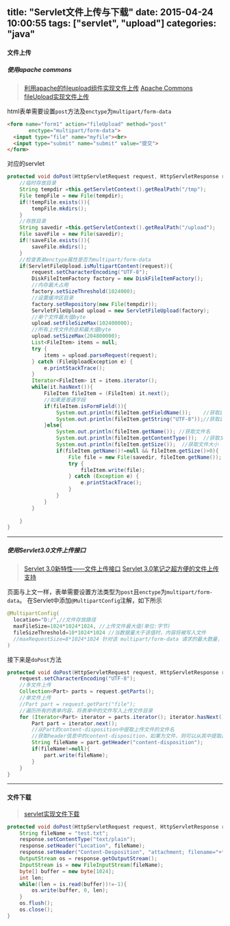 title: "Servlet文件上传与下载"
date: 2015-04-24 10:00:55
tags: ["servlet", "upload"]
categories: "java"
---

#### 文件上传
##### 使用apache commons 

> [利用apache的fileupload组件实现文件上传](http://www.java3z.com/cwbwebhome/article/article5/51047.html)
> [Apache Commons fileUpload实现文件上传](http://zhangjunhd.blog.51cto.com/113473/18331)

html表单需要设置`post`方法及`enctype`为`multipart/form-data`
```html
<form name="form1" action="fileUpload" method="post"
       enctype="multipart/form-data">
  <input type="file" name="myfile"><br>
  <input type="submit" name="submit" value="提交">
</form>
```
对应的servlet
```java
protected void doPost(HttpServletRequest request, HttpServletResponse response) throws ServletException, IOException {
	//临时存放目录
	String tempdir =this.getServletContext().getRealPath("/tmp");
	File tempFile = new File(tempdir);
	if(!tempFile.exists()){
		tempFile.mkdirs();
	}
	//存放目录
    String savedir =this.getServletContext().getRealPath("/upload");
    File saveFile = new File(savedir);
    if(!saveFile.exists()){
    	saveFile.mkdirs();
    }
	//检查表弟enctype属性是否为multipart/form-data
	if(ServletFileUpload.isMultipartContent(request)){
		request.setCharacterEncoding("UTF-8");
		DiskFileItemFactory factory = new DiskFileItemFactory();
		//内存最大占用
		factory.setSizeThreshold(1024000);
		//设置缓冲区目录
		factory.setRepository(new File(tempdir));
		ServletFileUpload upload = new ServletFileUpload(factory);
		//单个文件最大值byte
		upload.setFileSizeMax(102400000);
		//所有上传文件的总和最大值byte
		upload.setSizeMax(204800000);
		List<FileItem> items = null;
        try {
			items = upload.parseRequest(request);
		} catch (FileUploadException e) {
			e.printStackTrace();
		}
        Iterator<FileItem> it = items.iterator();
        while(it.hasNext()){
        	FileItem fileItem = (FileItem) it.next();
        	//如果是普通字段
        	if(fileItem.isFormField()){
        		System.out.println(fileItem.getFieldName());	//获取item的name值
        		System.out.println(fileItem.getString("UTF-8"));//获取item的value值
        	}else{
        		System.out.println(fileItem.getName());	//获取文件名
        		System.out.println(fileItem.getContentType());  //获取文件类型
        		System.out.println(fileItem.getSize());  //获取文件大小
        		if(fileItem.getName()!=null && fileItem.getSize()>0){
        			File file = new File(savedir, fileItem.getName());
        			try {
						fileItem.write(file);
					} catch (Exception e) {
						e.printStackTrace();
					}
        		}
        	}
        }
        
	}
}
```

----

##### 使用Servlet3.0文件上传接口

> [Servlet 3.0新特性——文件上传接口](http://pisces-java.iteye.com/blog/723125)
> [Servlet 3.0笔记之超方便的文件上传支持](http://www.blogjava.net/yongboy/archive/2011/01/15/346202.html)

页面与上文一样，表单需要设置方法类型为`post`且`enctype`为`multipart/form-data`。
在Servlet中添加`@MultipartConfig`注解，如下所示
```java
@MultipartConfig(
  location="D:/",//文件存放路径
  maxFileSize=1024*1024*1024, //上传文件最大值(单位:字节)
  fileSizeThreshold=10*1024*1024 //当数据量大于该值时，内容将被写入文件
  //maxRequestSize=8*1024*1024 针对该 multipart/form-data 请求的最大数量，默认值为 -1，表示没有限制
)
```
接下来是`doPost`方法
```java
protected void doPost(HttpServletRequest request, HttpServletResponse response) throws ServletException, IOException {
	request.setCharacterEncoding("UTF-8");
	//多文件上传
	Collection<Part> parts = request.getParts();
	//单文件上传
	//Part part = request.getPart("file");
	//遍历所有的表单内容，将表单中的文件写入上传文件目录
	for (Iterator<Part> iterator = parts.iterator(); iterator.hasNext();) {  
        Part part = iterator.next();  
        //从Part的content-disposition中提取上传文件的文件名  
        //获取header信息中的content-disposition，如果为文件，则可以从其中提取出文件名  
        String fileName = part.getHeader("content-disposition");
        if(fileName!=null){  
            part.write(fileName);  
        }  
    }
}
```

----

#### 文件下载
> [servlet实现文件下载](http://blog.sina.com.cn/s/blog_49a269ae01008yv2.html)

```java
protected void doPost(HttpServletRequest request, HttpServletResponse response) throws ServletException, IOException {
	String fileName = "test.txt";
	response.setContentType("text/plain");
	response.setHeader("Location", fileName);
	response.setHeader("Content-Desposition", "attachment; filename="+fileName);
	OutputStream os = response.getOutputStream();
	InputStream is = new FileInputStream(fileName);
	byte[] buffer = new byte[1024];
	int len;
	while((len = is.read(buffer))!=-1){
		os.write(buffer, 0, len);
	}
	os.flush();
	os.close();
}
```


